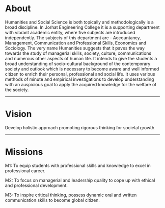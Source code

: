 # About
Humanities and Social Science is both topically and methodologically is a broad discipline. In Jorhat
Engineering College it is a supporting department with vibrant academic entity, where five subjects are
introduced independently. The subjects of this department are - Accountancy, Management,
Communication and Professional Skills, Economics and Sociology. The very name Humanities suggests that
it paves the way towards the study of managerial skills, society, culture, communications and numerous
other aspects of human life. It intends to give the students a broad understanding of socio-cultural
background of the contemporary society and outlook which is necessary to become aware and well
informed citizen to enrich their personal, professional and social life. It uses various methods of minute and
empirical investigations to develop understanding with an auspicious goal to apply the acquired knowledge
for the welfare of the society.


---


# Vision
Develop holistic approach promoting rigorous thinking for societal growth.

---


# Missions
M1:  To equip students with professional skills and knowledge to excel in professional career.

M2: To focus on managerial and leadership quality to cope up with ethical and professional development.

M3: To inspire critical thinking, possess dynamic oral and written communication skills to become global
citizen.